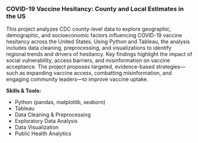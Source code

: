 
### COVID-19 Vaccine Hesitancy: County and Local Estimates in the US

This project analyzes CDC county-level data to explore geographic, demographic, and socioeconomic factors influencing COVID-19 vaccine hesitancy across the United States. Using Python and Tableau, the analysis includes data cleaning, preprocessing, and visualizations to identify regional trends and drivers of hesitancy. Key findings highlight the impact of social vulnerability, access barriers, and misinformation on vaccine acceptance. The project proposes targeted, evidence-based strategies—such as expanding vaccine access, combatting misinformation, and engaging community leaders—to improve vaccine uptake.

**Skills & Tools:**

* Python (pandas, matplotlib, seaborn)
* Tableau
* Data Cleaning & Preprocessing
* Exploratory Data Analysis
* Data Visualization
* Public Health Analytics
